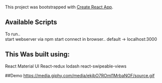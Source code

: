 This project was bootstrapped with [Create React App](https://github.com/facebook/create-react-app).

## Available Scripts

To run..    
 start webserver via npm start
 connect in browser.. default -> localhost:3000
## This Was built using: 
React
Material UI
React-redux
lodash
react-swipeable-views

##Demo
https://media.giphy.com/media/ekjbO7ROml1MrbaNOF/source.gif
